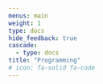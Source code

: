 ```yaml
---
menus: main
weight: 1
type: docs
hide_feedback: true
cascade:
  - type: docs
title: "Programming"
# icon: fa-solid fa-code
---
```

